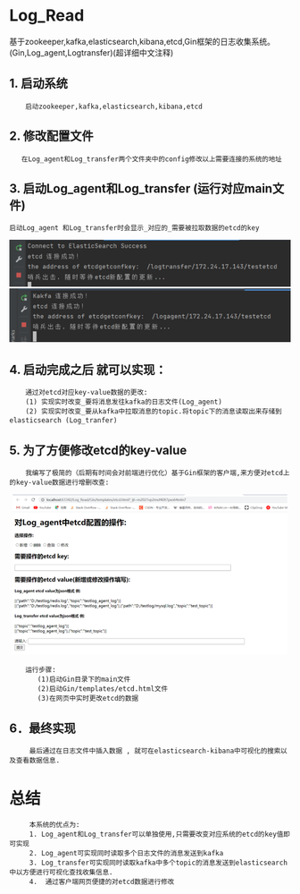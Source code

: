 # Log_Read
基于zookeeper,kafka,elasticsearch,kibana,etcd,Gin框架的日志收集系统。(Gin,Log_agent,Logtransfer)(超详细中文注释)


## 1.	启动系统
        启动zookeeper,kafka,elasticsearch,kibana,etcd

## 2.	修改配置文件
       在Log_agent和Log_transfer两个文件夹中的config修改以上需要连接的系统的地址

## 3.	启动Log_agent和Log_transfer (运行对应main文件)
    启动Log_agent 和Log_transfer时会显示_对应的_需要被拉取数据的etcd的key
  <div align="center">
  <img src="https://github.com/Doublelif1/Log_Read/blob/master/readme_photo/MSLE%25G%24)V9%7D0(NH7UQ9%24%5DOE.png">
  </div>
   <div align="center">
  <img src="https://github.com/Doublelif1/Log_Read/blob/master/readme_photo/%5DG3%25DQISL7AGSH9RV%25G0GON.png">
  </div>


## 4.	启动完成之后 就可以实现：
        通过对etcd对应key-value数据的更改:
        (1) 实现实时改变_要将消息发往kafka的日志文件(Log_agent)  
        (2) 实现实时改变_要从kafka中拉取消息的topic.将topic下的消息读取出来存储到elasticsearch (Log_tranfer)
  
## 5.	为了方便修改etcd的key-value
        我编写了极简的（后期有时间会对前端进行优化）基于Gin框架的客户端,来方便对etcd上的key-value数据进行增删改查:
   <div align="center">
  <img src="https://github.com/Doublelif1/Log_Read/blob/master/readme_photo/XV5FPR120758XJVZQEH_LKR.png">
  </div>
  
        运行步骤:
           (1)启动Gin目录下的main文件
           (2)启动Gin/templates/etcd.html文件
           (3)在网页中实时更改etcd的数据
 

## 6．最终实现
         最后通过在日志文件中插入数据 , 就可在elasticsearch-kibana中可视化的搜索以及查看数据信息.

# 总结
         本系统的优点为:
         1.	Log_agent和Log_transfer可以单独使用,只需要改变对应系统的etcd的key值即可实现 
         2.	Log_agent可实现同时读取多个日志文件的消息发送到kafka
         3.	Log_transfer可实现同时读取kafka中多个topic的消息发送到elasticsearch中以方便进行可视化查找收集信息.
         4.  通过客户端网页便捷的对etcd数据进行修改
